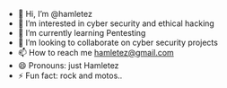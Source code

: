 - 👋 Hi, I’m @hamletez
- 👀 I’m interested in cyber security and ethical hacking
- 🌱 I’m currently learning Pentesting
- 💞️ I’m looking to collaborate on cyber security projects
- 📫 How to reach me hamletez@gmail.com
- 😄 Pronouns: just Hamletez 
- ⚡ Fun fact: rock and motos.. 

<!---
hamletez/hamletez is a ✨ special ✨ repository because its `README.md` (this file) appears on your GitHub profile.
You can click the Preview link to take a look at your changes.
--->
